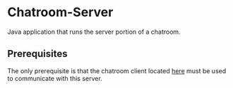 # Chatroom-Server
Java application that runs the server portion of a chatroom.

## Prerequisites
The only prerequisite is that the chatroom client located [here](https://github.com/krm534/Chatroom-Client) must be used to communicate with this server.

